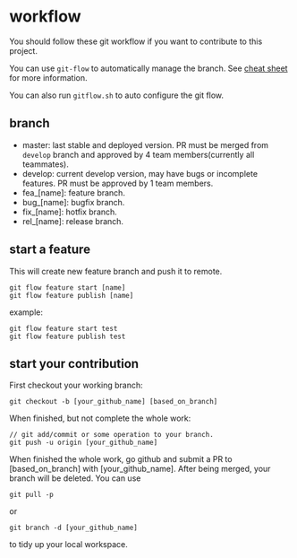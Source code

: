 # workflow
You should follow these git workflow if you want to contribute to this project.

You can use `git-flow` to automatically manage the branch. See [cheat sheet](http://danielkummer.github.io/git-flow-cheatsheet/) for more information. 

You can also run `gitflow.sh` to auto configure the git flow.

## branch
- master: last stable and deployed version. PR must be merged from `develop` branch and approved by 4 team members(currently all teammates).
- develop: current develop version, may have bugs or incomplete features. PR must be approved by 1 team members.
- fea_[name]: feature branch.
- bug_[name]: bugfix branch.
- fix_[name]: hotfix branch.
- rel_[name]: release branch.

## start a feature
This will create new feature branch and push it to remote.
    
    git flow feature start [name]
    git flow feature publish [name]

example:

    git flow feature start test
    git flow feature publish test

## start your contribution
First checkout your working branch:

    git checkout -b [your_github_name] [based_on_branch]
    
When finished, but not complete the whole work:

    // git add/commit or some operation to your branch.
    git push -u origin [your_github_name]

When finished the whole work, go github and submit a PR to [based_on_branch] with [your_github_name]. After being merged, your branch will be deleted.
You can use

    git pull -p

or

    git branch -d [your_github_name]

to tidy up your local workspace.